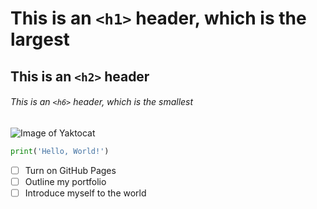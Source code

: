 # This is an `<h1>` header, which is the largest

## This is an `<h2>` header

###### This is an `<h6>` header, which is the smallest

![Image of Yaktocat](https://octodex.github.com/images/yaktocat.png)

``` python
print('Hello, World!')
```

- [ ] Turn on GitHub Pages
- [ ] Outline my portfolio
- [ ] Introduce myself to the world
